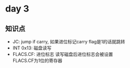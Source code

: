 # day 3

## 知识点
- JC: jump if carry, 如果进位标记carry flag是1的话就跳转
- INT 0x13: 磁盘读写
- FLACS.CF: 进位标志 读写磁盘后进位标志会被设置  
  FLACS.CF为1位的寄存器
